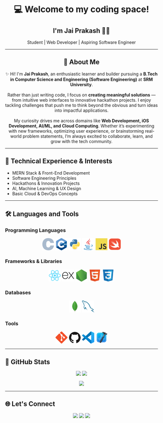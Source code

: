 <h1 align="center">💻 Welcome to my coding space!</h1>
<h2 align="center">I'm Jai Prakash 👨‍💻</h2>  

<p align="center">  
    Student | Web Developer | Aspiring Software Engineer
</p>  

---

<h2 align="center">👋 About Me</h2>  

<p align="center">
✨ Hi! I'm <b>Jai Prakash</b>, an enthusiastic learner and builder pursuing a <b>B.Tech in Computer Science and Engineering (Software Engineering)</b> at <b>SRM University</b>.<br><br>
Rather than just writing code, I focus on <b>creating meaningful solutions</b> — from intuitive web interfaces to innovative hackathon projects. I enjoy tackling challenges that push me to think beyond the obvious and turn ideas into impactful applications.<br><br>
My curiosity drives me across domains like <b>Web Development, iOS Development, AI/ML, and Cloud Computing</b>. Whether it’s experimenting with new frameworks, optimizing user experience, or brainstorming real-world problem statements, I’m always excited to collaborate, learn, and grow with the tech community.
</p>  

---

## 🚀 Technical Experience & Interests  
- MERN Stack & Front-End Development  
- Software Engineering Principles  
- Hackathons & Innovation Projects  
- AI, Machine Learning & UX Design  
- Basic Cloud & DevOps Concepts  

---

## 🛠️ Languages and Tools  

### Programming Languages  
<p align="center">  
  <img src="https://raw.githubusercontent.com/devicons/devicon/master/icons/c/c-original.svg" alt="C" width="40" height="40"/>  
  <img src="https://raw.githubusercontent.com/devicons/devicon/master/icons/cplusplus/cplusplus-original.svg" alt="C++" width="40" height="40"/>  
  <img src="https://raw.githubusercontent.com/devicons/devicon/master/icons/python/python-original.svg" alt="Python" width="40" height="40"/>  
  <img src="https://raw.githubusercontent.com/devicons/devicon/master/icons/java/java-original.svg" alt="Java" width="40" height="40"/>  
  <img src="https://raw.githubusercontent.com/devicons/devicon/master/icons/javascript/javascript-original.svg" alt="JavaScript" width="40" height="40"/>  
  <img src="https://raw.githubusercontent.com/devicons/devicon/master/icons/swift/swift-original.svg" alt="Swift" width="40" height="40"/>  
</p>  

### Frameworks & Libraries  
<p align="center">  
  <img src="https://raw.githubusercontent.com/devicons/devicon/master/icons/react/react-original.svg" alt="React" width="40" height="40"/>  
  <img src="https://raw.githubusercontent.com/devicons/devicon/master/icons/express/express-original.svg" alt="Express" width="40" height="40"/>  
  <img src="https://raw.githubusercontent.com/devicons/devicon/master/icons/nodejs/nodejs-original.svg" alt="Node.js" width="40" height="40"/>  
  <img src="https://raw.githubusercontent.com/devicons/devicon/master/icons/html5/html5-original.svg" alt="HTML5" width="40" height="40"/>  
  <img src="https://raw.githubusercontent.com/devicons/devicon/master/icons/css3/css3-original.svg" alt="CSS3" width="40" height="40"/>  
</p>  

### Databases  
<p align="center">  
  <img src="https://raw.githubusercontent.com/devicons/devicon/master/icons/mongodb/mongodb-original.svg" alt="MongoDB" width="40" height="40"/>  
  <img src="https://raw.githubusercontent.com/devicons/devicon/master/icons/mysql/mysql-original.svg" alt="MySQL" width="40" height="40"/>  
</p>  

### Tools  
<p align="center">  
  <img src="https://raw.githubusercontent.com/devicons/devicon/master/icons/git/git-original.svg" alt="Git" width="40" height="40"/>  
  <img src="https://raw.githubusercontent.com/devicons/devicon/master/icons/github/github-original.svg" alt="GitHub" width="40" height="40"/>  
  <img src="https://raw.githubusercontent.com/devicons/devicon/master/icons/vscode/vscode-original.svg" alt="VS Code" width="40" height="40"/>  
  <img src="https://raw.githubusercontent.com/devicons/devicon/master/icons/xcode/xcode-original.svg" alt="xcode" width="40" height="40"/>  
</p>  
 
---

## 🎨 GitHub Stats  

<p align="center">  
  <img src="https://github-readme-stats.vercel.app/api?username=jaiprakash-k&show_icons=true&theme=radical" height="180"/>  
  <img src="https://github-readme-stats.vercel.app/api/top-langs/?username=jaiprakash-k&layout=compact&theme=radical" height="180"/>  
</p>  

<p align="center">  
  <img src="https://streak-stats.demolab.com?user=jaiprakash-k&theme=radical&hide_border=true" />  
</p>  

---

## 🌐 Let's Connect  
<p align="center">  
  <a href="https://www.linkedin.com/in/jai-prakash-k-103286355/"><img src="https://img.shields.io/badge/-Jai%20Prakash-blue?style=flat-square&logo=Linkedin&logoColor=white"/></a>  
  <a href="https://github.com/jaiprakash-k"><img src="https://img.shields.io/badge/-GitHub-181717?style=flat-square&logo=github&logoColor=white"/></a>  
  <a href="mailto:kjaiprakash000@gmail.com"><img src="https://img.shields.io/badge/-Email-D14836?style=flat-square&logo=gmail&logoColor=white"/></a>  
</p>  
